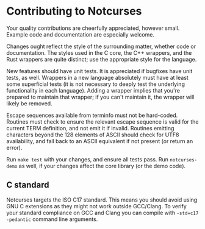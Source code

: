 # Contributing to Notcurses

Your quality contributions are cheerfully appreciated, however small. Example
code and documentation are especially welcome.

Changes ought reflect the style of the surrounding matter, whether code or
documentation. The styles used in the C core, the C++ wrappers, and the Rust
wrappers are quite distinct; use the appropriate style for the language.

New features should have unit tests. It is appreciated if bugfixes have
unit tests, as well. Wrappers in a new language absolutely must have at
least some superficial tests (it is not necessary to deeply test the
underlying functionality in each language). Adding a wrapper implies that
you're prepared to maintain that wrapper; if you can't maintain it, the wrapper
will likely be removed.

Escape sequences available from terminfo must not be hard-coded. Routines must
check to ensure the relevant escape sequence is valid for the current TERM
definition, and not emit it if invalid. Routines emitting characters beyond
the 128 elements of ASCII should check for UTF8 availability, and fall back to
an ASCII equivalent if not present (or return an error).

Run `make test` with your changes, and ensure all tests pass. Run
`notcurses-demo` as well, if your changes affect the core library (or the
demo code).

## C standard
Notcurses targets the ISO C17 standard. This means you should avoid using
GNU C extensions as they might not work outside GCC/Clang. To verify your
standard compliance on GCC and Clang you can compile with `-std=c17 -pedantic`
command line arguments.
